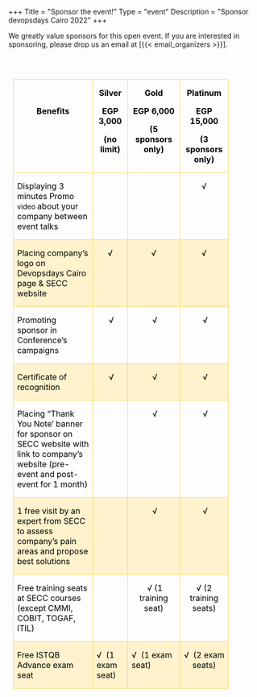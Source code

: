 +++
Title = "Sponsor the event!"
Type = "event"
Description = "Sponsor devopsdays Cairo 2022"
+++


<p>We greatly value sponsors for this open event.  If you are interested in sponsoring, please drop us an email at [{{< email_organizers >}}].</p>
<p class="MsoNormalM">&nbsp;</p>
<div style="width: 100%;">
<table border="0" cellspacing="0" cellpadding="0" align="left" style="border-collapse: collapse; margin-left: 6.75pt; margin-right: 6.75pt; width: 85%;">
	<tbody>
		<tr>
			<td width="504" valign="top" style="width:377.7pt;border:solid #FFD966 1.0pt;
			padding:0in 5.4pt 0in 5.4pt">
			<p align="center" style="text-align:center"><b><span style="color:black">&nbsp;</span></b></p>
			<p align="center" style="text-align:center"><b><span style="color:black">Benefits</span></b></p>
			</td>
			<td width="126" valign="top" style="width:94.5pt;border:solid #FFD966 1.0pt;
			border-left:none;padding:0in 5.4pt 0in 5.4pt">
			<p align="center" style="text-align:center"><b><span style="color:black">Silver</span></b></p>
			<p align="center" style="text-align:center"><b><span style="color:black">EGP 3,000</span></b></p>
			<p align="center" style="text-align:center"><b><span style="color:black">(no limit)</span></b></p>
			</td>
			<td width="138" valign="top" style="width:103.5pt;border:solid #FFD966 1.0pt;
			border-left:none;padding:0in 5.4pt 0in 5.4pt">
			<p align="center" style="text-align:center"><b><span style="color:black">Gold</span></b></p>
			<p align="center" style="text-align:center"><b><span style="color:black">EGP&nbsp;6,000</span></b></p>
			<p align="center" style="text-align:center"><b><span style="color:black">(5 sponsors only)</span></b></p>
			</td>
			<td width="150" valign="top" style="width:112.5pt;border:solid #FFD966 1.0pt;
			border-left:none;padding:0in 5.4pt 0in 5.4pt">
			<p align="center" style="text-align:center"><b><span style="color:black">Platinum</span></b></p>
			<p align="center" style="text-align:center"><b><span style="color:black">EGP 15,000</span></b></p>
			<p align="center" style="text-align:center"><b><span style="color:black">(3 sponsors only)</span></b></p>
			</td>
		</tr>
		<tr>
			<td width="504" valign="top" style="width:377.7pt;border:solid #FFD966 1.0pt;
			border-top:none;padding:0in 5.4pt 0in 5.4pt">
			<p><span style="color:black">Displaying 3 minutes Promo <span style=" font-size: 14px">video&nbsp;</span>about your company between event talks	</span></p>
			</td>
			<td width="126" valign="top" style="width:94.5pt;border-top:none;border-left:
			none;border-bottom:solid #FFD966 1.0pt;border-right:solid #FFD966 1.0pt;
			padding:0in 5.4pt 0in 5.4pt">
			<p align="center" style="text-align:center"><span style="color:black"></span></p>
			</td>
			<td width="138" valign="top" style="width:103.5pt;border-top:none;border-left:
			none;border-bottom:solid #FFD966 1.0pt;border-right:solid #FFD966 1.0pt;
			padding:0in 5.4pt 0in 5.4pt">
			<p align="center" style="text-align:center"><span style="color:black"></span></p>
			</td>
			<td width="150" valign="top" style="width:112.5pt;border-top:none;border-left:
			none;border-bottom:solid #FFD966 1.0pt;border-right:solid #FFD966 1.0pt;
			padding:0in 5.4pt 0in 5.4pt">
			<p align="center" style="text-align:center"><span style="color:black">√</span></p>
			</td>
		</tr>
		<tr>
			<td width="504" valign="top" style="width:377.7pt;border:solid #FFD966 1.0pt;
			border-top:none;background:#FFF2CC;padding:0in 5.4pt 0in 5.4pt">
			<p><span style="color:black">Placing company’s
			logo on Devopsdays Cairo page &amp; SECC website</span></p>
			</td>
			<td width="126" valign="top" style="width:94.5pt;border-top:none;border-left:
			none;border-bottom:solid #FFD966 1.0pt;border-right:solid #FFD966 1.0pt;
			background:#FFF2CC;padding:0in 5.4pt 0in 5.4pt">
			<p align="center" style="text-align:center"><span style="color:black">√</span></p>
			</td>
			<td width="138" valign="top" style="width:103.5pt;border-top:none;border-left:
			none;border-bottom:solid #FFD966 1.0pt;border-right:solid #FFD966 1.0pt;
			background:#FFF2CC;padding:0in 5.4pt 0in 5.4pt">
			<p align="center" style="text-align:center"><span style="color:black">√</span></p>
			</td>
			<td width="150" valign="top" style="width:112.5pt;border-top:none;border-left:
			none;border-bottom:solid #FFD966 1.0pt;border-right:solid #FFD966 1.0pt;
			background:#FFF2CC;padding:0in 5.4pt 0in 5.4pt">
			<p align="center" style="text-align:center"><span style="color:black">√</span></p>
			</td>
		</tr>
		<tr>
			<td width="504" valign="top" style="width:377.7pt;border:solid #FFD966 1.0pt;
			border-top:none;padding:0in 5.4pt 0in 5.4pt">
			<p><span style="color:black">Promoting sponsor
			in Conference’s campaigns</span></p>
			</td>
			<td width="126" valign="top" style="width:94.5pt;border-top:none;border-left:
			none;border-bottom:solid #FFD966 1.0pt;border-right:solid #FFD966 1.0pt;
			padding:0in 5.4pt 0in 5.4pt">
			<p align="center" style="text-align:center"><span style="color:black">&nbsp;√</span></p>
			</td>
			<td width="138" valign="top" style="width:103.5pt;border-top:none;border-left:
			none;border-bottom:solid #FFD966 1.0pt;border-right:solid #FFD966 1.0pt;
			padding:0in 5.4pt 0in 5.4pt">
			<p align="center" style="text-align:center"><span style="color:black">&nbsp;√</span></p>
			</td>
			<td width="150" valign="top" style="width:112.5pt;border-top:none;border-left:
			none;border-bottom:solid #FFD966 1.0pt;border-right:solid #FFD966 1.0pt;
			padding:0in 5.4pt 0in 5.4pt">
			<p align="center" style="text-align:center"><span style="color:black">&nbsp;√</span></p>
			</td>
		</tr>
		<tr>
			<td width="504" valign="top" style="width:377.7pt;border:solid #FFD966 1.0pt;
			border-top:none;background:#FFF2CC;padding:0in 5.4pt 0in 5.4pt">
			<p><span style="color:black">Certificate of
			recognition</span></p>
			</td>
			<td width="126" valign="top" style="width:94.5pt;border-top:none;border-left:
			none;border-bottom:solid #FFD966 1.0pt;border-right:solid #FFD966 1.0pt;
			background:#FFF2CC;padding:0in 5.4pt 0in 5.4pt">
			<p align="center" style="text-align:center"><span style="color:black">&nbsp;√</span></p>
			</td>
			<td width="138" valign="top" style="width:103.5pt;border-top:none;border-left:
			none;border-bottom:solid #FFD966 1.0pt;border-right:solid #FFD966 1.0pt;
			background:#FFF2CC;padding:0in 5.4pt 0in 5.4pt">
			<p align="center" style="text-align:center"><span style="color:black">&nbsp;√</span></p>
			</td>
			<td width="150" valign="top" style="width:112.5pt;border-top:none;border-left:
			none;border-bottom:solid #FFD966 1.0pt;border-right:solid #FFD966 1.0pt;
			background:#FFF2CC;padding:0in 5.4pt 0in 5.4pt">
			<p align="center" style="text-align:center"><span style="color:black">&nbsp;√</span></p>
			</td>
		</tr>
		<tr>
			<td width="504" valign="top" style="width:377.7pt;border:solid #FFD966 1.0pt;
			border-top:none;padding:0in 5.4pt 0in 5.4pt">
			<p><span style="color:black">Placing “Thank You
			Note’ banner for sponsor on SECC website with link to company’s website
			(pre-event and post-event for 1 month)</span></p>
			</td>
			<td width="126" valign="top" style="width:94.5pt;border-top:none;border-left:
			none;border-bottom:solid #FFD966 1.0pt;border-right:solid #FFD966 1.0pt;
			padding:0in 5.4pt 0in 5.4pt">
			<p align="center" style="text-align:center"><span style="color:black">&nbsp;</span></p>
			</td>
			<td width="138" valign="top" style="width:103.5pt;border-top:none;border-left:
			none;border-bottom:solid #FFD966 1.0pt;border-right:solid #FFD966 1.0pt;
			padding:0in 5.4pt 0in 5.4pt">
			<p align="center" style="text-align:center"><span style="color:black">&nbsp;√</span></p>
			</td>
			<td width="150" valign="top" style="width:112.5pt;border-top:none;border-left:
			none;border-bottom:solid #FFD966 1.0pt;border-right:solid #FFD966 1.0pt;
			padding:0in 5.4pt 0in 5.4pt">
			<p align="center" style="text-align:center"><span style="color:black">&nbsp;√</span></p>
			</td>
		</tr>
		<tr>
			<td width="504" valign="top" style="width:377.7pt;border:solid #FFD966 1.0pt;
			border-top:none;background:#FFF2CC;padding:0in 5.4pt 0in 5.4pt">
			<p><span style="color:black">1 free visit by an
			expert from SECC to assess company’s pain areas and propose best solutions</span></p>
			</td>
			<td width="126" valign="top" style="width:94.5pt;border-top:none;border-left:
			none;border-bottom:solid #FFD966 1.0pt;border-right:solid #FFD966 1.0pt;
			background:#FFF2CC;padding:0in 5.4pt 0in 5.4pt">
			<p><span style="color:black">&nbsp;</span></p>
			</td>
			<td width="138" valign="top" style="width:103.5pt;border-top:none;border-left:
			none;border-bottom:solid #FFD966 1.0pt;border-right:solid #FFD966 1.0pt;
			background:#FFF2CC;padding:0in 5.4pt 0in 5.4pt">
			<p align="center" style="text-align:center"><span style="color:black">&nbsp;√</span></p>
			</td>
			<td width="150" valign="top" style="width:112.5pt;border-top:none;border-left:
			none;border-bottom:solid #FFD966 1.0pt;border-right:solid #FFD966 1.0pt;
			background:#FFF2CC;padding:0in 5.4pt 0in 5.4pt">
			<p align="center" style="text-align:center"><span style="color:black">&nbsp;√</span></p>
			</td>
		</tr>
		<tr>
			<td width="504" valign="top" style="width:377.7pt;border:solid #FFD966 1.0pt;
			border-top:none;padding:0in 5.4pt 0in 5.4pt">
			<p><span style="color:black">Free training seats
			at SECC courses (except CMMI, COBIT, TOGAF, ITIL)</span></p>
			</td>
			<td width="126" valign="top" style="width:94.5pt;border-top:none;border-left:
			none;border-bottom:solid #FFD966 1.0pt;border-right:solid #FFD966 1.0pt;
			padding:0in 5.4pt 0in 5.4pt">
			<p><span style="color:black">&nbsp;</span></p>
			</td>
			<td width="138" valign="top" style="width:103.5pt;border-top:none;border-left:
			none;border-bottom:solid #FFD966 1.0pt;border-right:solid #FFD966 1.0pt;
			padding:0in 5.4pt 0in 5.4pt">
			<p align="center" style="text-align:center"><span style="color:black">&nbsp;√ (1 training seat)</span></p>
			</td>
			<td width="150" valign="top" style="width:112.5pt;border-top:none;border-left:
			none;border-bottom:solid #FFD966 1.0pt;border-right:solid #FFD966 1.0pt;
			padding:0in 5.4pt 0in 5.4pt">
			<p align="center" style="text-align:center"><span style="color:black">√ (2 training seats)</span></p>
			</td>
		</tr>
		<tr>
			<td width="504" valign="top" style="width:377.7pt;border:solid #FFD966 1.0pt;
			border-top:none;background:#FFF2CC;padding:0in 5.4pt 0in 5.4pt">
			<p><span style="color:black">Free ISTQB Advance
			exam seat</span></p>
			</td>
			<td width="126" valign="top" style="width:94.5pt;border-top:none;border-left:
			none;border-bottom:solid #FFD966 1.0pt;border-right:solid #FFD966 1.0pt;
			background:#FFF2CC;padding:0in 5.4pt 0in 5.4pt">
			<p><span style="color:black">√ &nbsp;(1 exam
			seat)</span></p>
			</td>
			<td width="138" valign="top" style="width:103.5pt;border-top:none;border-left:
			none;border-bottom:solid #FFD966 1.0pt;border-right:solid #FFD966 1.0pt;
			background:#FFF2CC;padding:0in 5.4pt 0in 5.4pt">
			<p><span style="color:black">√ &nbsp;(1 exam
			seat)</span></p>
			</td>
			<td width="150" valign="top" style="width:112.5pt;border-top:none;border-left:
			none;border-bottom:solid #FFD966 1.0pt;border-right:solid #FFD966 1.0pt;
			background:#FFF2CC;padding:0in 5.4pt 0in 5.4pt">
			<p align="center" style="text-align:center"><span style="color:black">√ &nbsp;(2 exam seats)</span></p>
			</td>
		</tr>
	</tbody>
</table>

</div>
